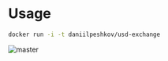 # Usage

```sh
docker run -i -t daniilpeshkov/usd-exchange
```

![master](https://github.com/daniilpeshkov/OPI_labs/workflows/test/badge.svg)